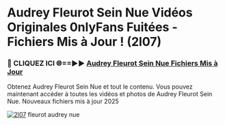 # Audrey Fleurot Sein Nue Vidéos Originales 0nlyFans Fuitées - Fichiers Mis à Jour ! (2l07)

<h3>🔴 CLIQUEZ ICI 🌐==►► <a href="https://tinyurl.com/2pmr4ezf" rel="nofollow">Audrey Fleurot Sein Nue Fichiers Mis à Jour</a></h3>

Obtenez Audrey Fleurot Sein Nue et tout le contenu. Vous pouvez maintenant accéder à toutes les vidéos et photos de Audrey Fleurot Sein Nue. Nouveaux fichiers mis à jour 2025

[![2l07](https://i.imgur.com/6SNvagu.gif)](https://tinyurl.com/2pmr4ezf)
fleurot audrey nue